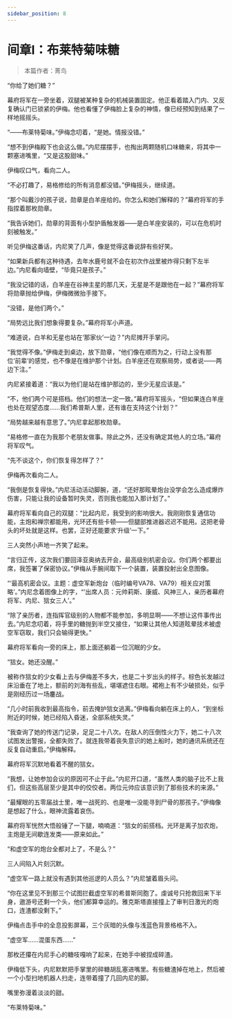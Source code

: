 ```yaml
---
sidebar_position: 8
---
```


# 间章I：布莱特菊味糖

> 本篇作者：菁鸟

“你给了她们糖？”

幕府将军在一旁坐着，双腿被某种复杂的机械装置固定。他正看着踏入门内、又反复确认门已锁紧的伊梅。他也看懂了伊梅脸上复杂的神情，像已经预知到结果了一样地摇摇头。

“——布莱特菊味。”伊梅念叨着，“是她。情报没错。”

“想不到伊梅殿下也会这么做。”内尼摆摆手，也掏出两颗随机口味糖来，将其中一颗塞进嘴里，“又是这股甜味。”

伊梅叹口气，看向二人。

“不必打趣了，易格修给的所有消息都没错。”伊梅摇头，继续道。

“那个叫戴沙的孩子说，勋章是白羊座给的。你怎么和她们解释的？”幕府将军的手指捏着那枚勋章。

“我告诉她们，勋章的背面有小型护盾触发器——是白羊座安装的，可以在危机时刻被触发。”

听见伊梅这番话，内尼笑了几声，像是觉得这番说辞有些好笑。

“如果新兵都有这种待遇，去年水鹿号就不会在初次作战里被炸得只剩下左半边。”内尼看向墙壁，“毕竟只是孩子。”

“我没记错的话，白羊座在谷神主星的那几天，无星是不是跟他在一起？”幕府将军将勋章抛给伊梅，伊梅微微抬手接下。

“没错，是他们两个。”

“局势远比我们想象得要复杂。”幕府将军小声道。

“难道说，白羊和无星也站在‘那家伙’一边？”内尼摊开手掌问。

“我觉得不像。”伊梅走到桌边，放下勋章，“他们像在顺而为之，行动上没有那位‘前辈’的感觉，也不像是在维护那个计划。白羊座还在观察局势，或者说——两边下注。”

内尼紧接着道：“我以为他们是站在维护那边的，至少无星应该是。”

“不，他们两个可是搭档。他们的想法一定一致。”幕府将军摇头，“但如果连白羊座也处在观望态度……我们希普斯人里，还有谁在支持这个计划？”

“局势越来越有意思了。”内尼拿起那枚勋章。

“易格修一直在为我那个老朋友做事。除此之外，还没有确定其他人的立场。”幕府将军叹气。

“先不谈这个，你们恢复得怎样了？”

伊梅再次看向二人。

“我倒是恢复得快。”内尼活动活动脚腕，道，“还好那眩晕炮台没学会怎么造成爆炸伤害，只能让我的设备暂时失灵，否则我也能加入那计划了。”

幕府将军看向自己的双腿：“比起内尼，我受到的影响很大。我刚刚恢复通信功能，主炮和禅宗都能用，光环还有些卡顿——但腿部推进器迟迟不能用。这把老骨头的坏处就是这样。也罢，正好还能要求‘升级’一下。”

三人突然小声地一齐笑了起来。

“言归正传，这次我们要回泽亚奥纳去开会，最高级别机密会议。你们两个都要出席，我签署了保密协议。”伊梅从手腕间取下一个装置，装置投射出全息图像。

“‘最高机密会议。主题：虚空军新炮台（临时编号VA78、VA79）相关应对策略’。”内尼念着图像上的字，“‘出席人员：元帅莉斯、康威、风神三人，亲历者幕府将军、内尼、狺女三人’。”

“除了亲历者，连指挥官级别的人物都不能参加，多明显啊——不想让这件事传出去。”内尼念叨着，将手里的糖抛到半空又接住，“如果让其他人知道眩晕技术被虚空军窃取，我们只会输得更快。” 

幕府将军看向一旁的床上，那上面还躺着一位沉眠的少女。

“狺女。她还没醒。”

被称作狺女的少女看上去与伊梅差不多大，也是二十岁出头的样子。棕色长发越过床沿垂在了地上，额前的刘海有些乱，堪堪遮住右眼。裙袍上有不少破损处，似乎是刚经历过一场鏖战。

“几小时前我收到最高指令，前去掩护狺女逃离。”伊梅看向躺在床上的人，“到坐标附近的时候，她已经陷入昏迷，全部系统失灵。”

“我查询了她的传送门记录，足足二十八次。在敌人的压倒性火力下，她二十八次试图发出警报，全都失败了。就连我带着丧失意识的她上船时，她的通讯系统还在反复自动重启。”伊梅解释。

幕府将军沉默地看着不醒的狺女。

“我想，让她参加会议的原因可不止于此。”内尼开口道，“虽然人类的脑子比不上我们，但这些高层至少是其中的佼佼者。两位元帅应该意识到了那些技术的来源。”

“最耀眼的五零届战士里，唯一战死的、也是唯一没能寻到尸骨的那孩子。”伊梅像是想起了什么，眼神流露着哀伤。

幕府将军恍然大悟般锤了一下腿，喃喃道：“狺女的前搭档。光环是离子加农炮，主炮是无间歇连发类——原来如此。”

“和虚空军的炮台全都对上了，不是么？”

三人间陷入片刻沉默。

“虚空军一路上就没有遇到其他巡逻的人员么？”内尼皱着眉头问。

“你在这里见不到那三个试图拦截虚空军的希普斯同胞了。虔诚号只抢救回来下半身，遨游号还剩一个头，他们都算幸运的。雅克斯塔直接撞上了审判日激光的炮口，连渣都没剩下。”

伊梅点击手中的全息投影屏幕，三个灰暗的头像与浅蓝色背景格格不入。

“虚空军……混蛋东西……”

那枚还攥在内尼手心的糖吱嘎响了起来，在她手中被捏成碎渣。

伊梅低下头，内尼默默把手掌里的碎糖胡乱塞进嘴里。有些糖渣掉在地上，然后被一个小型扫地机器人扫走，连带着撞了几回内尼的脚。

嘴里弥漫着淡淡的甜。

“布莱特菊味。”
